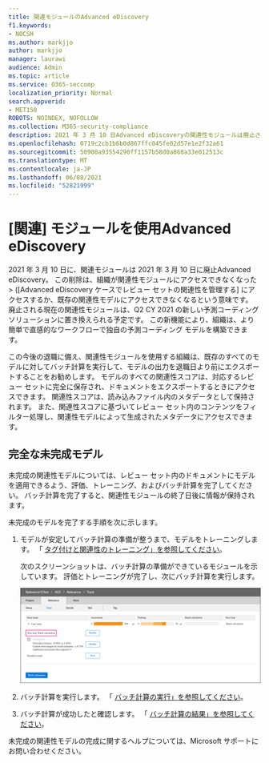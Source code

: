 ```yaml
---
title: 関連モジュールのAdvanced eDiscovery
f1.keywords:
- NOCSH
ms.author: markjjo
author: markjjo
manager: laurawi
audience: Admin
ms.topic: article
ms.service: O365-seccomp
localization_priority: Normal
search.appverid:
- MET150
ROBOTS: NOINDEX, NOFOLLOW
ms.collection: M365-security-compliance
description: 2021 年 3 月 10 日Advanced eDiscoveryの関連性モジュールは廃止されます。 この記事では、関連性が廃止される前の操作について説明します。 具体的には、バッチ計算を実行して未完成のモデルを終了し、モデルからメタデータを保持できます。
ms.openlocfilehash: 0719c2cb1b6b0d867ffc045fe02d57e1e2f32a61
ms.sourcegitcommit: 50908a93554290ff1157b58d0a868a33e012513c
ms.translationtype: MT
ms.contentlocale: ja-JP
ms.lasthandoff: 06/08/2021
ms.locfileid: "52821999"
---
```

# <a name="retirement-of-the-relevance-module-in-advanced-ediscovery"></a>[関連] モジュールを使用Advanced eDiscovery

2021 年 3 月 10 日に、関連モジュールは 2021 年 3 月 10 日に廃止Advanced eDiscovery。 この削除は、組織が関連性モジュールにアクセスできなくなった  >  ([Advanced eDiscovery ケースでレビュー セットの関連性を管理する] にアクセスするか、既存の関連性モデルにアクセスできなくなるという意味です。 廃止される現在の関連性モジュールは、Q2 CY 2021 の新しい予測コーディング ソリューションに置き換えられる予定です。 この新機能により、組織は、より簡単で直感的なワークフローで独自の予測コーディング モデルを構築できます。

この今後の退職に備え、関連性モジュールを使用する組織は、既存のすべてのモデルに対してバッチ計算を実行して、モデルの出力を退職日より前にエクスポートすることをお勧めします。 モデルのすべての関連性スコアは、対応するレビュー セットに完全に保存され、ドキュメントをエクスポートするときにアクセスできます。 関連性スコアは、読み込みファイル内のメタデータとして保持されます。 また、関連性スコアに基づいてレビュー セット内のコンテンツをフィルター処理し、関連性モデルによって生成されたメタデータにアクセスできます。

## <a name="complete-unfinished-models"></a>完全な未完成モデル

未完成の関連性モデルについては、レビュー セット内のドキュメントにモデルを適用できるよう、評価、トレーニング、およびバッチ計算を完了してください。 バッチ計算を完了すると、関連性モジュールの終了日後に情報が保持されます。

未完成のモデルを完了する手順を次に示します。

1. モデルが安定してバッチ計算の準備が整うまで、モデルをトレーニングします。 「 [タグ付けと関連性のトレーニング」を参照してください](tagging-and-relevance-training-in-advanced-ediscovery.md)。

   次のスクリーンショットは、バッチ計算の準備ができているモジュールを示しています。 評価とトレーニングが完了し、次にバッチ計算を実行します。

   ![バッチ計算の準備ができているモデルのスクリーンショット](../media/ReadyForBatchCalculation.png)

2. バッチ計算を実行します。 「 [バッチ計算の実行」を参照してください](track-relevance-analysis-in-advanced-ediscovery.md#performing-batch-calculation)。

3. バッチ計算が成功したと確認します。 「 [バッチ計算の結果」を参照してください](track-relevance-analysis-in-advanced-ediscovery.md#batch-calculation-results)。

未完成の関連性モデルの完成に関するヘルプについては、Microsoft サポートにお問い合わせください。
